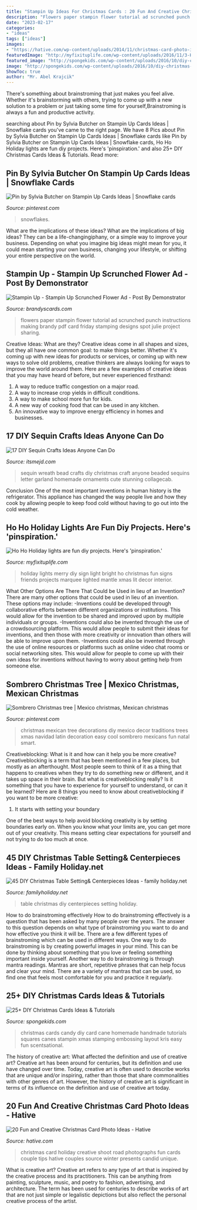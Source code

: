 ```yaml
---
title: "Stampin Up Ideas For Christmas Cards : 20 Fun And Creative Christmas Card Photo Ideas"
description: "Flowers paper stampin flower tutorial ad scrunched punch instructions making brandy pdf card friday stamping designs spot julie project sharing"
date: "2023-02-17"
categories:
- "ideas"
tags: ["ideas"]
images:
- "https://hative.com/wp-content/uploads/2014/11/christmas-card-photo-ideas/12-christmas-card-photo-ideas.jpg"
featuredImage: "http://myfixituplife.com/wp-content/uploads/2016/11/3-Holiday-light-interior-sign-Merry-Bright.jpg"
featured_image: "http://spongekids.com/wp-content/uploads/2016/10/diy-christmas-cards/4-diy-christmas-cards.jpg"
image: "http://spongekids.com/wp-content/uploads/2016/10/diy-christmas-cards/4-diy-christmas-cards.jpg"
ShowToc: true
author: "Mr. Abel Krajcik"
---
```



There's something about brainstroming that just makes you feel alive. Whether it's brainstorming with others, trying to come up with a new solution to a problem or just taking some time for yourself,Brainstroming is always a fun and productive activity.

	

		
searching about Pin by Sylvia Butcher on Stampin Up Cards Ideas | Snowflake cards you've came to the right page. We have 8 Pics about Pin by Sylvia Butcher on Stampin Up Cards Ideas | Snowflake cards like Pin by Sylvia Butcher on Stampin Up Cards Ideas | Snowflake cards, Ho Ho Holiday lights are fun diy projects. Here&#039;s &#039;pinspiration.&#039; and also 25+ DIY Christmas Cards Ideas &amp; Tutorials. Read more:
		
    
## Pin By Sylvia Butcher On Stampin Up Cards Ideas | Snowflake Cards

<img loading=lazy src="https://i.pinimg.com/736x/9e/f4/d1/9ef4d17ab66a20eab1cd0b27e33f0225.jpg" onerror="this.onerror=null;this.src='https://tse1.mm.bing.net/th?id=OIP.iXxYrYnwXW3HV-CpXkK9aAHaJ4&amp;pid=15.1';" alt="Pin by Sylvia Butcher on Stampin Up Cards Ideas | Snowflake cards">

_Source: pinterest.com_

>snowflakes. 

	

What are the implications of these ideas?
What are the implications of big ideas? They can be a life-changingiphany, or a simple way to improve your business. Depending on what you imagine big ideas might mean for you, it could mean starting your own business, changing your lifestyle, or shifting your entire perspective on the world.

    
## Stampin Up - Stampin Up Scrunched Flower Ad - Post By Demonstrator

<img loading=lazy src="https://brandyscards.com/wp-content/uploads/2012/10/paper_flowers-1.jpg" onerror="this.onerror=null;this.src='https://tse4.mm.bing.net/th?id=OIP.KfyeRvqGexxjoMdvYvit6QHaJT&amp;pid=15.1';" alt="Stampin Up - Stampin Up Scrunched Flower Ad - Post By Demonstrator">

_Source: brandyscards.com_

>flowers paper stampin flower tutorial ad scrunched punch instructions making brandy pdf card friday stamping designs spot julie project sharing. 

	

Creative Ideas: What are they?
Creative ideas come in all shapes and sizes, but they all have one common goal: to make things better. Whether it's coming up with new ideas for products or services, or coming up with new ways to solve old problems, creative thinkers are always looking for ways to improve the world around them. Here are a few examples of creative ideas that you may have heard of before, but never experienced firsthand: 
1. A way to reduce traffic congestion on a major road.
2. A way to increase crop yields in difficult conditions.
3. A way to make school more fun for kids.
4. A new way of cooking food that can be used in any kitchen.
5. An innovative way to improve energy efficiency in homes and businesses.

    
## 17 DIY Sequin Crafts Ideas Anyone Can Do

<img loading=lazy src="https://itsmejd.com/wp-content/uploads/2017/11/sequin-bead-pin-wreath-dreamalittlebigger-11.jpg" onerror="this.onerror=null;this.src='https://tse2.mm.bing.net/th?id=OIP.ZWclkXRiNJFiJXppDWhmcAHaKD&amp;pid=15.1';" alt="17 DIY Sequin Crafts Ideas Anyone Can Do">

_Source: itsmejd.com_

>sequin wreath bead crafts diy christmas craft anyone beaded sequins letter garland homemade ornaments cute stunning collagecab. 

	

Conclusion
One of the most important inventions in human history is the refrigerator. This appliance has changed the way people live and how they cook by allowing people to keep food cold without having to go out into the cold weather.

    
## Ho Ho Holiday Lights Are Fun Diy Projects. Here&#039;s &#039;pinspiration.&#039;

<img loading=lazy src="http://myfixituplife.com/wp-content/uploads/2016/11/3-Holiday-light-interior-sign-Merry-Bright.jpg" onerror="this.onerror=null;this.src='https://tse2.mm.bing.net/th?id=OIP.TNVU6lmLaOH_wFaUwj66oAHaLH&amp;pid=15.1';" alt="Ho Ho Holiday lights are fun diy projects. Here&#039;s &#039;pinspiration.&#039;">

_Source: myfixituplife.com_

>holiday lights merry diy sign light bright ho christmas fun signs friends projects marquee lighted mantle xmas lit decor interior. 

	

What Other Options Are There That Could be Used in lieu of an Invention?
There are many other options that could be used in lieu of an invention. These options may include: 
-Inventions could be developed through collaborative efforts between different organizations or institutions. This would allow for the invention to be shared and improved upon by multiple individuals or groups. 
-Inventions could also be invented through the use of a crowdsourcing platform. This would allow people to submit their ideas for inventions, and then those with more creativity or innovation than others will be able to improve upon them. 
-Inventions could also be invented through the use of online resources or platforms such as online video chat rooms or social networking sites. This would allow for people to come up with their own ideas for inventions without having to worry about getting help from someone else.

    
## Sombrero Christmas Tree | Mexico Christmas, Mexican Christmas

<img loading=lazy src="https://i.pinimg.com/originals/63/34/52/633452e6c085596066925a3533848a20.jpg" onerror="this.onerror=null;this.src='https://tse1.mm.bing.net/th?id=OIP.IfI0AsTGkDp3tZagybb2cAAAAA&amp;pid=15.1';" alt="Sombrero Christmas tree | Mexico christmas, Mexican christmas">

_Source: pinterest.com_

>christmas mexican tree decorations diy mexico decor traditions trees xmas navidad latin decoration easy cool sombrero mexicans fun natal smart. 

	

Creativeblocking: What is it and how can it help you be more creative?
Creativeblocking is a term that has been mentioned in a few places, but mostly as an afterthought. Most people seem to think of it as a thing that happens to creatives when they try to do something new or different, and it takes up space in their brain. But what is creativeblocking really? Is it something that you have to experience for yourself to understand, or can it be learned? Here are 8 things you need to know about creativeblocking if you want to be more creative: 
1) It starts with setting your boundary

One of the best ways to help avoid blocking creativity is by setting boundaries early on. When you know what your limits are, you can get more out of your creativity. This means setting clear expectations for yourself and not trying to do too much at once.

    
## 45 DIY Christmas Table Setting&amp; Centerpieces Ideas - Family Holiday.net

<img loading=lazy src="http://www.familyholiday.net/wp-content/uploads/2015/11/DIY-Christmas-Table-Setting-Centerpieces-Ideas-30.jpg" onerror="this.onerror=null;this.src='https://tse3.mm.bing.net/th?id=OIP.rg35ZIR0KDbWb_K32Qgg2AHaJ4&amp;pid=15.1';" alt="45 DIY Christmas Table Setting&amp; Centerpieces Ideas - family holiday.net">

_Source: familyholiday.net_

>table christmas diy centerpieces setting holiday. 

	

How to do brainstroming effectively
How to do brainstroming effectively is a question that has been asked by many people over the years. The answer to this question depends on what type of brainstroming you want to do and how effective you think it will be. There are a few different types of brainstroming which can be used in different ways. 
One way to do brainstroming is by creating powerful images in your mind. This can be done by thinking about something that you love or feeling something important inside yourself. Another way to do brainstroming is through mantra readings. Mantras are short, repetitive phrases that can help focus and clear your mind. There are a variety of mantras that can be used, so find one that feels most comfortable for you and practice it regularly.

    
## 25+ DIY Christmas Cards Ideas &amp; Tutorials

<img loading=lazy src="http://spongekids.com/wp-content/uploads/2016/10/diy-christmas-cards/4-diy-christmas-cards.jpg" onerror="this.onerror=null;this.src='https://tse4.mm.bing.net/th?id=OIP.Eaq7rt0qODG1Xpko_NNhHwHaKA&amp;pid=15.1';" alt="25+ DIY Christmas Cards Ideas &amp; Tutorials">

_Source: spongekids.com_

>christmas cards candy diy card cane homemade handmade tutorials squares canes stampin xmas stamping embossing layout kris easy fun scentsational. 

	

The history of creative art: What affected the definition and use of creative art?
Creative art has been around for centuries, but its definition and use have changed over time. Today, creative art is often used to describe works that are unique and/or inspiring, rather than those that share commonalities with other genres of art. However, the history of creative art is significant in terms of its influence on the definition and use of creative art today.

    
## 20 Fun And Creative Christmas Card Photo Ideas - Hative

<img loading=lazy src="https://hative.com/wp-content/uploads/2014/11/christmas-card-photo-ideas/12-christmas-card-photo-ideas.jpg" onerror="this.onerror=null;this.src='https://tse3.mm.bing.net/th?id=OIP.Sx6y3oB-6FmYIuutPehDWgHaKF&amp;pid=15.1';" alt="20 Fun and Creative Christmas Card Photo Ideas - Hative">

_Source: hative.com_

>christmas card holiday creative shoot road photographs fun cards couple tips hative couples source winter presents candid unique. 

	

What is creative art?
Creative art refers to any type of art that is inspired by the creative process and its practitioners. This can be anything from painting, sculpture, music, and poetry to fashion, advertising, and architecture. The term has been used for centuries to describe works of art that are not just simple or legalistic depictions but also reflect the personal creative process of the artist.

